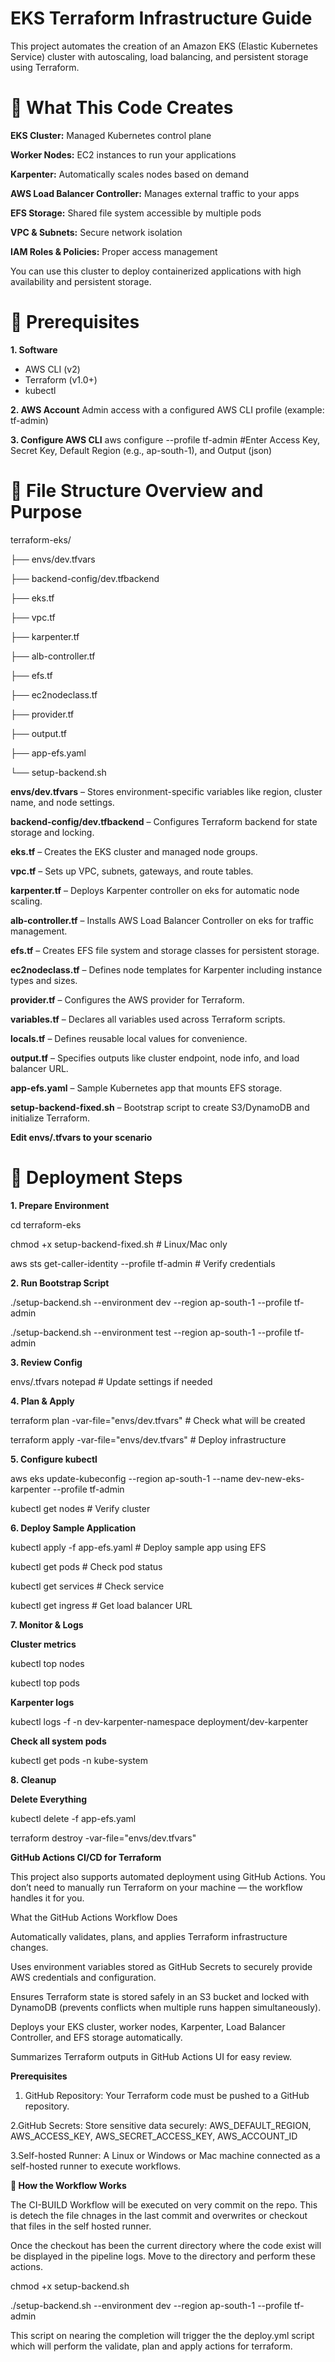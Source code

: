 # EKS Terraform Infrastructure Guide

This project automates the creation of an Amazon EKS (Elastic Kubernetes Service) cluster with autoscaling, load balancing, and persistent storage using Terraform.

# 📌 What This Code Creates

**EKS Cluster:** Managed Kubernetes control plane

**Worker Nodes:** EC2 instances to run your applications

**Karpenter:** Automatically scales nodes based on demand

**AWS Load Balancer Controller:** Manages external traffic to your apps

**EFS Storage:** Shared file system accessible by multiple pods

**VPC & Subnets:** Secure network isolation

**IAM Roles & Policies:** Proper access management

You can use this cluster to deploy containerized applications with high availability and persistent storage.

# 🔧 Prerequisites

**1. Software**
- AWS CLI (v2)
- Terraform (v1.0+)
- kubectl
  
**2. AWS Account**
Admin access with a configured AWS CLI profile (example: tf-admin)

**3. Configure AWS CLI**
aws configure --profile tf-admin
#Enter Access Key, Secret Key, Default Region (e.g., ap-south-1), and Output (json)

# 📁 File Structure Overview and Purpose

terraform-eks/

├── envs/dev.tfvars                   

├── backend-config/dev.tfbackend        

├── eks.tf                               

├── vpc.tf                   

├── karpenter.tf             

├── alb-controller.tf        

├── efs.tf                  

├── ec2nodeclass.tf          

├── provider.tf             

├── output.tf                

├── app-efs.yaml             

└── setup-backend.sh  

**envs/dev.tfvars** – Stores environment-specific variables like region, cluster name, and node settings.

**backend-config/dev.tfbackend** – Configures Terraform backend for state storage and locking.

**eks.tf** – Creates the EKS cluster and managed node groups.

**vpc.tf** – Sets up VPC, subnets, gateways, and route tables.

**karpenter.tf** – Deploys Karpenter controller on eks for automatic node scaling.

**alb-controller.tf** – Installs AWS Load Balancer Controller on eks for traffic management.

**efs.tf** – Creates EFS file system and storage classes for persistent storage.

**ec2nodeclass.tf** – Defines node templates for Karpenter including instance types and sizes.

**provider.tf** – Configures the AWS provider for Terraform.

**variables.tf** – Declares all variables used across Terraform scripts.

**locals.tf** – Defines reusable local values for convenience.

**output.tf** – Specifies outputs like cluster endpoint, node info, and load balancer URL.

**app-efs.yaml** – Sample Kubernetes app that mounts EFS storage.

**setup-backend-fixed.sh** – Bootstrap script to create S3/DynamoDB and initialize Terraform.

**Edit envs/.tfvars to your scenario**

# 🚀 Deployment Steps

**1. Prepare Environment**

cd terraform-eks

chmod +x setup-backend-fixed.sh  # Linux/Mac only

aws sts get-caller-identity --profile tf-admin  # Verify credentials

**2. Run Bootstrap Script**

./setup-backend.sh --environment dev --region ap-south-1 --profile tf-admin

./setup-backend.sh --environment test --region ap-south-1 --profile tf-admin

**3. Review Config**

envs/.tfvars notepad # Update settings if needed

**4. Plan & Apply**

terraform plan -var-file="envs/dev.tfvars"  # Check what will be created

terraform apply -var-file="envs/dev.tfvars" # Deploy infrastructure

**5. Configure kubectl**

aws eks update-kubeconfig --region ap-south-1 --name dev-new-eks-karpenter --profile tf-admin

kubectl get nodes  # Verify cluster

**6. Deploy Sample Application**

kubectl apply -f app-efs.yaml  # Deploy sample app using EFS

kubectl get pods                # Check pod status

kubectl get services            # Check service

kubectl get ingress             # Get load balancer URL

**7. Monitor & Logs**

**Cluster metrics**

kubectl top nodes

kubectl top pods

**Karpenter logs**

kubectl logs -f -n dev-karpenter-namespace deployment/dev-karpenter

**Check all system pods**

kubectl get pods -n kube-system

**8. Cleanup**

**Delete Everything**

kubectl delete -f app-efs.yaml

terraform destroy -var-file="envs/dev.tfvars"

**GitHub Actions CI/CD for Terraform**

This project also supports automated deployment using GitHub Actions. You don’t need to manually run Terraform on your machine — the workflow handles it for you.

What the GitHub Actions Workflow Does

Automatically validates, plans, and applies Terraform infrastructure changes.

Uses environment variables stored as GitHub Secrets to securely provide AWS credentials and configuration.

Ensures Terraform state is stored safely in an S3 bucket and locked with DynamoDB (prevents conflicts when multiple runs happen simultaneously).

Deploys your EKS cluster, worker nodes, Karpenter, Load Balancer Controller, and EFS storage automatically.

Summarizes Terraform outputs in GitHub Actions UI for easy review.

**Prerequisites**

1. GitHub Repository: Your Terraform code must be pushed to a GitHub repository.


2.GitHub Secrets: Store sensitive data securely: AWS_DEFAULT_REGION, AWS_ACCESS_KEY, AWS_SECRET_ACCESS_KEY, AWS_ACCOUNT_ID

3.Self-hosted Runner: A Linux or Windows or Mac machine connected as a self-hosted runner to execute workflows.

**🚀 How the Workflow Works**

The CI-BUILD Workflow will  be executed on very commit on the repo. This is detech the file chnages in the last commit and overwrites or checkout that files in the self hosted runner.

Once the checkout has been the current directory where the code exist will be displayed in the pipeline logs. Move to the directory and perform these actions.

chmod +x setup-backend.sh

./setup-backend.sh --environment dev --region ap-south-1 --profile tf-admin

This script on nearing the completion will trigger the the deploy.yml script which will perform the validate, plan and apply actions for terraform.





